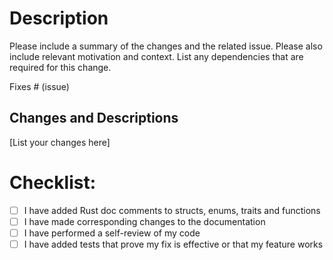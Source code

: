 # Description

Please include a summary of the changes and the related issue. Please also include relevant motivation and context. List any dependencies that are required for this change.

Fixes # (issue)

## Changes and Descriptions

[List your changes here]

# Checklist:

- [ ] I have added Rust doc comments to structs, enums, traits and functions
- [ ] I have made corresponding changes to the documentation
- [ ] I have performed a self-review of my code
- [ ] I have added tests that prove my fix is effective or that my feature works
